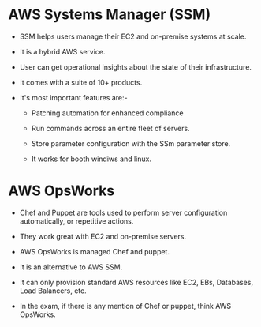 # AWS Systems Manager (SSM)

- SSM helps users manage their EC2 and on-premise systems at scale.

- It is a hybrid AWS service.

- User can get operational insights about the state of their infrastructure.

- It comes with a suite of 10+ products.

- It's most important features are:-
  
  - Patching automation for enhanced compliance
  
  - Run commands across an entire fleet of servers.
  
  - Store parameter configuration with the SSm parameter store.
  
  - It works for booth windiws and linux.

# AWS OpsWorks

- Chef and Puppet are tools used to perform server configuration automatically, or repetitive actions.

- They work great with EC2 and on-premise servers.

- AWS OpsWorks is managed Chef and puppet.

- It is an alternative to AWS SSM.

- It can only provision standard AWS resources like EC2, EBs, Databases, Load Balancers, etc.

- In the exam, if there is any mention of Chef or puppet, think AWS OpsWorks.



